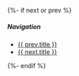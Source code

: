 {%- if next or prev %}

##### Navigation

-   [{{ prev.title }}](%7B%7B%20prev.link%7Ce%20%7D%7D "{{ _('previous chapter') }}")
-   [{{ next.title }}](%7B%7B%20next.link%7Ce%20%7D%7D "{{ _('next chapter') }}")

{%- endif %}
